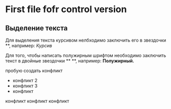 # First file fofr control version 

## Выделение текста
Для выделения текста курсивом нелбходимо заключить его в звездочки **, например: 
*Курсив*

Для того, чтобы написать полужирным шрифтом необходимо заключить текст в двойные звездочки ** **, например:
**Полужирный.** 


 
пробую создать конфликт 
* конфликт 2
* конфликт 3 
* конфликт

конфликт
конфликт 
конфликт 


